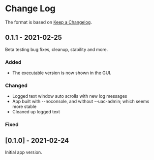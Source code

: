 # Change Log
 
The format is based on [Keep a Changelog](http://keepachangelog.com/).
 
## 0.1.1 - 2021-02-25
 
Beta testing bug fixes, cleanup, stability and more.
 
### Added
- The executable version is now shown in the GUI.

### Changed
- Logged text window auto scrolls with new log messages
- App built with --noconsole, and without --uac-admin; which seems more stable
- Cleaned up logged text 
 
### Fixed
 
## [0.1.0] - 2021-02-24
  
Initial app version.